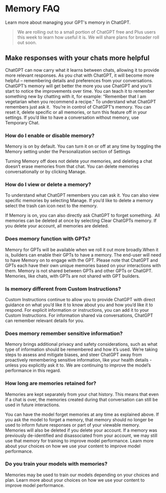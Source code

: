 # Memory FAQ

Learn more about managing your GPT's memory in ChatGPT.

> We are rolling out to a small portion of ChatGPT free and Plus users this week to learn how useful it is. We will share plans for broader roll out soon.

## Make responses with your chats more helpful

ChatGPT can now carry what it learns between chats, allowing it to provide more relevant responses. As you chat with ChatGPT, it will become more helpful – remembering details and preferences from your conversations. ChatGPT’s memory will get better the more you use ChatGPT and you'll start to notice the improvements over time. You can teach it to remember something new by chatting with it, for example: “Remember that I am vegetarian when you recommend a recipe.” To understand what ChatGPT remembers just ask it.
​
You’re in control of ChatGPT’s memory. You can reset it, delete specific or all memories, or turn this feature off in your settings. If you’d like to have a conversation without memory, use Temporary Chat.

### How do I enable or disable memory?

Memory is on by default. You can turn it on or off at any time by toggling the Memory setting under the Personalization section of Settings

Turning Memory off does not delete your memories, and deleting a chat doesn’t erase memories from that chat. You can delete memories conversationally or by clicking Manage.

### How do I view or delete a memory?

To understand what ChatGPT remembers you can ask it. You can also view specific memories by selecting Manage. If you’d like to delete a memory select the trash can icon next to the memory.

If Memory is on, you can also directly ask ChatGPT to forget something.
​
All memories can be deleted at once by selecting Clear ChatGPTs memory. If you delete your account, all memories are deleted.

### Does memory function with GPTs?

Memory for GPTs will be available when we roll it out more broadly.When it is, builders can enable their GPTs to have a memory. The end-user will need to have Memory on to engage with the GPT. Please note that ChatGPT and GPTs each have their own unique memories based on your interactions with them. Memory is not shared between GPTs and other GPTs or ChatGPT. Memories, like chats, with GPTs are not shared with GPT builders.

### Is memory different from Custom Instructions?

Custom Instructions continue to allow you to provide ChatGPT with direct guidance on what you’d like it to know about you and how you’d like it to respond. For explicit information or instructions, you can add it to your Custom Instructions. For information shared via conversations, ChatGPT can remember relevant details for you.  ​

### Does memory remember sensitive information?

Memory brings additional privacy and safety considerations, such as what type of information should be remembered and how it’s used. We’re taking steps to assess and mitigate biases, and steer ChatGPT away from proactively remembering sensitive information, like your health details - unless you explicitly ask it to. We are continuing to improve the model’s performance in this regard.

### How long are memories retained for?

Memories are kept separately from your chat history. This means that even if a chat is over, the memories created during that conversation can still be used in future interactions. 

You can have the model forget memories at any time as explained above. If you ask the model to forget a memory, that memory should no longer be used to inform future responses or part of your viewable memory. Memories will also be deleted if you delete your account. If a memory was previously de-identified and disassociated from your account, we may still use that memory for training to improve model performance. Learn more about your choices on how we use your content to improve model performance.

### Do you train your models with memories?

Memories may be used to train our models depending on your choices and plan. Learn more about your choices on how we use your content to improve model performance.
